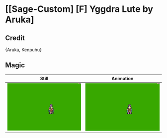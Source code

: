 # [\[Sage-Custom\] \[F\] Yggdra Lute by Aruka]

## Credit

{Aruka, Kenpuhu}

## Magic

| Still | Animation |
| :---: | :-------: |
| ![Magic still](./Magic_000.png) | ![Magic animation](./Magic.gif) |
